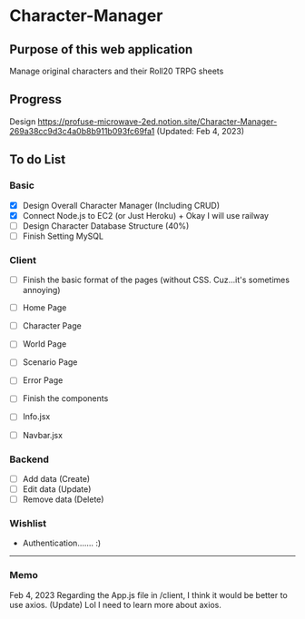 # Character-Manager

## Purpose of this web application

Manage original characters and their Roll20 TRPG sheets

## Progress

Design
https://profuse-microwave-2ed.notion.site/Character-Manager-269a38cc9d3c4a0b8b911b093fc69fa1 (Updated: Feb 4, 2023)

## To do List

### Basic

- [x] Design Overall Character Manager (Including CRUD)
- [x] Connect Node.js to EC2 (or Just Heroku) + Okay I will use railway
- [ ] Design Character Database Structure (40%)
- [ ] Finish Setting MySQL

### Client

- [ ] Finish the basic format of the pages (without CSS. Cuz...it's sometimes annoying)
- [ ] Home Page
- [ ] Character Page
- [ ] World Page
- [ ] Scenario Page
- [ ] Error Page

- [ ] Finish the components
- [ ] Info.jsx
- [ ] Navbar.jsx

### Backend

- [ ] Add data (Create)
- [ ] Edit data (Update)
- [ ] Remove data (Delete)

### Wishlist

- Authentication....... :)

---

### Memo

Feb 4, 2023
Regarding the App.js file in /client, I think it would be better to use axios.
(Update) Lol I need to learn more about axios.
